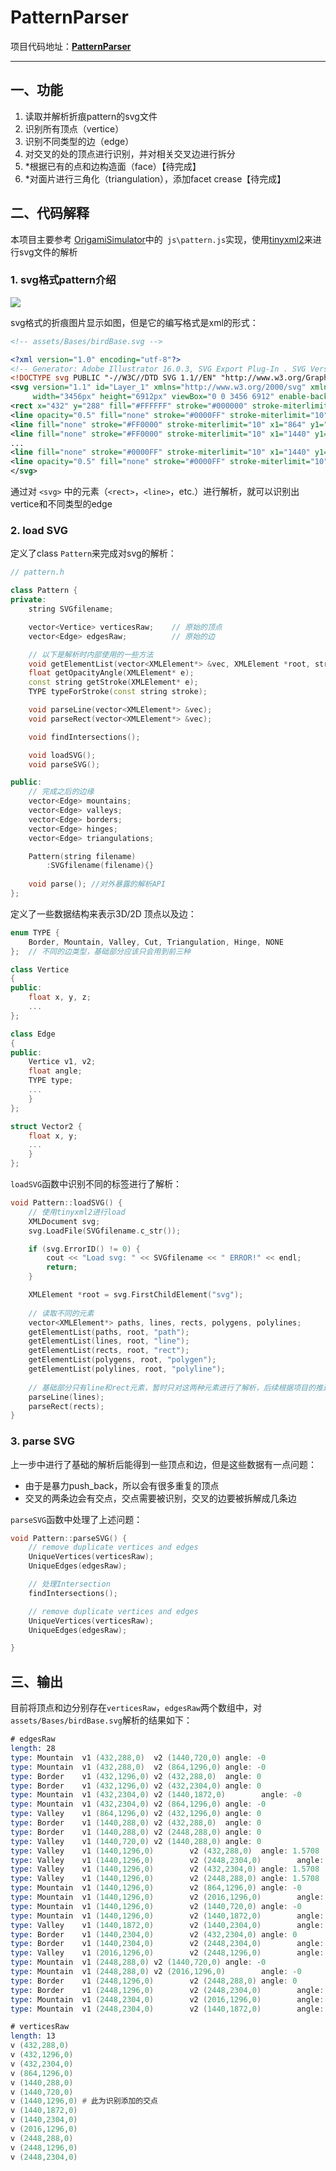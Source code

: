 # PatternParser

项目代码地址：[**PatternParser**](https://github.com/592McAvoy/PatternParser)

------



## 一、功能

1. 读取并解析折痕pattern的svg文件
2. 识别所有顶点（vertice）
3. 识别不同类型的边（edge）
4. 对交叉的处的顶点进行识别，并对相关交叉边进行拆分
5. *根据已有的点和边构造面（face）【待完成】
6. *对面片进行三角化（triangulation），添加facet crease【待完成】

## 二、代码解释

本项目主要参考 [OrigamiSimulator](https://github.com/amandaghassaei/OrigamiSimulator)中的` js\pattern.js`实现，使用[tinyxml2](https://github.com/leethomason/tinyxml2)来进行svg文件的解析

### 1. svg格式pattern介绍

![](assets/1.png)

svg格式的折痕图片显示如图，但是它的编写格式是xml的形式：

```xml
<!-- assets/Bases/birdBase.svg -->

<?xml version="1.0" encoding="utf-8"?>
<!-- Generator: Adobe Illustrator 16.0.3, SVG Export Plug-In . SVG Version: 6.00 Build 0)  -->
<!DOCTYPE svg PUBLIC "-//W3C//DTD SVG 1.1//EN" "http://www.w3.org/Graphics/SVG/1.1/DTD/svg11.dtd">
<svg version="1.1" id="Layer_1" xmlns="http://www.w3.org/2000/svg" xmlns:xlink="http://www.w3.org/1999/xlink" x="0px" y="0px"
	 width="3456px" height="6912px" viewBox="0 0 3456 6912" enable-background="new 0 0 3456 6912" xml:space="preserve">
<rect x="432" y="288" fill="#FFFFFF" stroke="#000000" stroke-miterlimit="10" width="2016" height="2016"/>
<line opacity="0.5" fill="none" stroke="#0000FF" stroke-miterlimit="10" x1="432" y1="288" x2="2448" y2="2304"/>
<line fill="none" stroke="#FF0000" stroke-miterlimit="10" x1="864" y1="1296" x2="2016" y2="1296"/>
<line fill="none" stroke="#FF0000" stroke-miterlimit="10" x1="1440" y1="720" x2="1440" y2="1872"/>
...
<line fill="none" stroke="#0000FF" stroke-miterlimit="10" x1="1440" y1="1872" x2="1440" y2="2304"/>
<line opacity="0.5" fill="none" stroke="#0000FF" stroke-miterlimit="10" x1="432" y1="2304" x2="2448" y2="288"/>
</svg>
```

通过对 `<svg>` 中的元素（`<rect>`，`<line>`，etc.）进行解析，就可以识别出vertice和不同类型的edge

### 2. load SVG

定义了class `Pattern`来完成对svg的解析：

```c++
// pattern.h

class Pattern {
private:
	string SVGfilename;

	vector<Vertice> verticesRaw;	// 原始的顶点
	vector<Edge> edgesRaw;			// 原始的边

    // 以下是解析时内部使用的一些方法
	void getElementList(vector<XMLElement*> &vec, XMLElement *root, string name);
	float getOpacityAngle(XMLElement* e);
	const string getStroke(XMLElement* e);
	TYPE typeForStroke(const string stroke);

	void parseLine(vector<XMLElement*> &vec);
	void parseRect(vector<XMLElement*> &vec);

	void findIntersections();

	void loadSVG();
	void parseSVG();

public:
    // 完成之后的边缘
	vector<Edge> mountains;
	vector<Edge> valleys;
	vector<Edge> borders;
	vector<Edge> hinges;
	vector<Edge> triangulations;

	Pattern(string filename)
		:SVGfilename(filename){}
	
	void parse(); //对外暴露的解析API
};

```

定义了一些数据结构来表示3D/2D 顶点以及边：

```c++
enum TYPE {
	Border, Mountain, Valley, Cut, Triangulation, Hinge, NONE
};	// 不同的边类型，基础部分应该只会用到前三种

class Vertice
{	
public:
	float x, y, z;
	...
};

class Edge
{
public:
	Vertice v1, v2;
	float angle;
	TYPE type;
    ...
	}
};

struct Vector2 {
	float x, y;
	...
	}
};
```

`loadSVG`函数中识别不同的标签进行了解析：

```c++
void Pattern::loadSVG() {
    // 使用tinyxml2进行load
	XMLDocument svg;
	svg.LoadFile(SVGfilename.c_str());

	if (svg.ErrorID() != 0) {
		cout << "Load svg: " << SVGfilename << " ERROR!" << endl;
		return;
	}

	XMLElement *root = svg.FirstChildElement("svg");
	
    // 读取不同的元素
	vector<XMLElement*> paths, lines, rects, polygens, polylines;
	getElementList(paths, root, "path");
	getElementList(lines, root, "line");
	getElementList(rects, root, "rect");
	getElementList(polygens, root, "polygen");
	getElementList(polylines, root, "polyline");
	
    // 基础部分只有line和rect元素，暂时只对这两种元素进行了解析，后续根据项目的推进会进行补全
	parseLine(lines);
	parseRect(rects);
}
```

### 3. parse SVG

上一步中进行了基础的解析后能得到一些顶点和边，但是这些数据有一点问题：

- 由于是暴力push_back，所以会有很多重复的顶点
- 交叉的两条边会有交点，交点需要被识别，交叉的边要被拆解成几条边

`parseSVG`函数中处理了上述问题：

```c++
void Pattern::parseSVG() {
	// remove duplicate vertices and edges
	UniqueVertices(verticesRaw);
	UniqueEdges(edgesRaw);

    // 处理Intersection
	findIntersections();

	// remove duplicate vertices and edges
	UniqueVertices(verticesRaw);
	UniqueEdges(edgesRaw);

}
```

## 三、输出

目前将顶点和边分别存在`verticesRaw`，`edgesRaw`两个数组中，对`assets/Bases/birdBase.svg`解析的结果如下：

```asm
# edgesRaw
length: 28
type: Mountain  v1 (432,288,0)  v2 (1440,720,0) angle: -0
type: Mountain  v1 (432,288,0)  v2 (864,1296,0) angle: -0
type: Border    v1 (432,1296,0) v2 (432,288,0)  angle: 0
type: Border    v1 (432,1296,0) v2 (432,2304,0) angle: 0
type: Mountain  v1 (432,2304,0) v2 (1440,1872,0)        angle: -0
type: Mountain  v1 (432,2304,0) v2 (864,1296,0) angle: -0
type: Valley    v1 (864,1296,0) v2 (432,1296,0) angle: 0
type: Border    v1 (1440,288,0) v2 (432,288,0)  angle: 0
type: Border    v1 (1440,288,0) v2 (2448,288,0) angle: 0
type: Valley    v1 (1440,720,0) v2 (1440,288,0) angle: 0
type: Valley    v1 (1440,1296,0)        v2 (432,288,0)  angle: 1.5708
type: Valley    v1 (1440,1296,0)        v2 (2448,2304,0)        angle: 1.5708
type: Valley    v1 (1440,1296,0)        v2 (432,2304,0) angle: 1.5708
type: Valley    v1 (1440,1296,0)        v2 (2448,288,0) angle: 1.5708
type: Mountain  v1 (1440,1296,0)        v2 (864,1296,0) angle: -0
type: Mountain  v1 (1440,1296,0)        v2 (2016,1296,0)        angle: -0
type: Mountain  v1 (1440,1296,0)        v2 (1440,720,0) angle: -0
type: Mountain  v1 (1440,1296,0)        v2 (1440,1872,0)        angle: -0
type: Valley    v1 (1440,1872,0)        v2 (1440,2304,0)        angle: 0
type: Border    v1 (1440,2304,0)        v2 (432,2304,0) angle: 0
type: Border    v1 (1440,2304,0)        v2 (2448,2304,0)        angle: 0
type: Valley    v1 (2016,1296,0)        v2 (2448,1296,0)        angle: 0
type: Mountain  v1 (2448,288,0) v2 (1440,720,0) angle: -0
type: Mountain  v1 (2448,288,0) v2 (2016,1296,0)        angle: -0
type: Border    v1 (2448,1296,0)        v2 (2448,288,0) angle: 0
type: Border    v1 (2448,1296,0)        v2 (2448,2304,0)        angle: 0
type: Mountain  v1 (2448,2304,0)        v2 (2016,1296,0)        angle: -0
type: Mountain  v1 (2448,2304,0)        v2 (1440,1872,0)        angle: -0

# verticesRaw
length: 13
v (432,288,0)
v (432,1296,0)
v (432,2304,0)
v (864,1296,0)
v (1440,288,0)
v (1440,720,0)
v (1440,1296,0) # 此为识别添加的交点
v (1440,1872,0)
v (1440,2304,0)
v (2016,1296,0)
v (2448,288,0)
v (2448,1296,0)
v (2448,2304,0)
```


